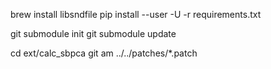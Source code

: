 brew install libsndfile
pip install --user -U -r requirements.txt

git submodule init
git submodule update

cd ext/calc_sbpca
git am ../../patches/*.patch